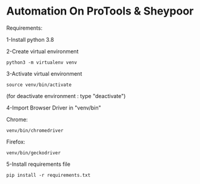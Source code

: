 # Automation On ProTools & Sheypoor

Requirements:

1-Install python 3.8

2-Create virtual environment

    python3 -m virtualenv venv

3-Activate virtual environment

    source venv/bin/activate

   (for deactivate environment : type "deactivate")

4-Import Browser Driver in "venv/bin"

  Chrome:

    venv/bin/chromedriver

  Firefox:

    venv/bin/geckodriver    

5-Install requirements file

    pip install -r requirements.txt
